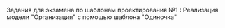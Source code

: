 Задания для экзамена по шаблонам проектирования №1 : Реализация модели "Организация" с помощью шаблона "Одиночка"
